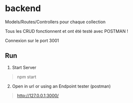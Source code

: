# backend


Models/Routes/Controllers pour chaque collection

Tous les CRUD fonctionnent et ont été testé avec POSTMAN !

Connexion sur le port 3001


## Run

1. Start Server

> npm start

2. Open in url or using an Endpoint tester (postman)

> http://127.0.0.1:3000/
